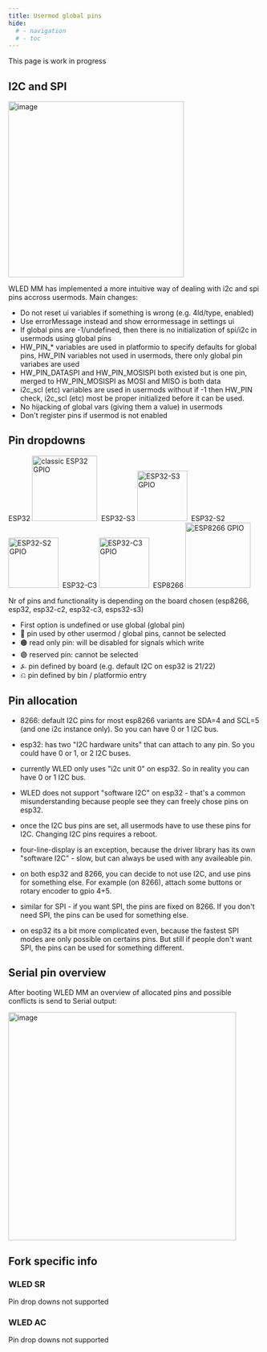 ```yaml
---
title: Usermod global pins
hide:
  # - navigation
  # - toc
---
```



This page is work in progress

## I2C and SPI

<img width="350" alt="image" src="https://user-images.githubusercontent.com/91013628/212864986-6d76bce7-0032-4624-b9a3-bb30af2e81d7.png">

WLED MM has implemented a more intuitive way of dealing with i2c and spi pins accross usermods. Main changes:

* Do not reset ui variables if something is wrong (e.g. 4ld/type, enabled)
* Use errorMessage instead and show errormessage in settings ui
* If global pins are -1/undefined, then there is no initialization of spi/i2c in usermods using global pins
* HW_PIN_* variables are used in platformio to specify defaults for global pins, HW_PIN variables not used in usermods, there only global pin variabes are used
* HW_PIN_DATASPI and HW_PIN_MOSISPI both existed but is one pin, merged to HW_PIN_MOSISPI as MOSI and MISO is both data
* i2c_scl (etc) variables are used in usermods without if -1 then HW_PIN check, i2c_scl (etc) most be proper initialized before it can be used.
* No hijacking of global vars (giving them a value) in usermods
* Don't register pins if usermod is not enabled

## Pin dropdowns
ESP32 <img width="130" alt="classic ESP32 GPIO" src="https://user-images.githubusercontent.com/91013628/212557801-0329826a-9d00-4c85-abd9-049c73c5a773.png"> &nbsp;ESP32-S3 <img width="100" alt="ESP32-S3 GPIO" src="https://user-images.githubusercontent.com/91013628/212862709-95f150fd-42b8-4191-bbf4-d525ab8978a2.png"> &nbsp;ESP32-S2 <img width="100" alt="ESP32-S2 GPIO" src="https://user-images.githubusercontent.com/91013628/212862773-1e330fb8-2f7d-47a7-989c-3791c2fec416.png"> 
&nbsp;ESP32-C3 <img width="100" alt="ESP32-C3 GPIO" src="https://user-images.githubusercontent.com/91616163/213477428-ce9825a8-843e-4423-983b-42e7131f8c0f.png"> 
&nbsp;ESP8266 <img width="130" alt="ESP8266 GPIO" src="https://user-images.githubusercontent.com/91616163/213484502-e3d84f63-a25b-40fa-a2db-7fc83d53911d.png">


Nr of pins and functionality is depending on the board chosen (esp8266, esp32, esp32-c2, esp32-c3, esps32-s3)

* First option is undefined or use global (global pin)
* 🔴 pin used by other usermod / global pins, cannot be selected
* 🟠 read only pin: will be disabled for signals which write
* 🟣 reserved pin: cannot be selected
* ⍼ pin defined by board (e.g. default I2C on esp32 is 21/22)
* ⎌ pin defined by bin / platformio entry

## Pin allocation
* 8266: default I2C pins for most esp8266 variants are SDA=4 and SCL=5 (and one i2c instance only). So you can have 0 or 1 I2C bus.
* esp32: has two "I2C hardware units" that can attach to any pin.  So you could have 0 or 1, or 2 I2C buses.
* currently WLED only uses "i2c unit 0" on esp32. So in reality you can have 0 or 1 I2C bus.
* WLED does not support "software I2C" on esp32 - that's a common misunderstanding because people see they can freely chose pins on esp32.
* once the I2C bus pins are set, all usermods have to use these pins for I2C. Changing I2C pins requires a reboot.
* four-line-display is an exception, because the driver library has its own "software I2C" - slow, but can always be used with any availeable pin.

* on both esp32 and 8266, you can decide to not use I2C, and use pins for something else. For example (on 8266), attach some buttons or rotary encoder to gpio 4+5. 
* similar for SPI - if you want SPI, the pins are fixed on 8266. If you don't need SPI, the pins can be used for something else.
* on esp32 its a bit more complicated even, because the fastest SPI modes are only possible on certains pins. But still if people don't want SPI, the pins can be used for something different.

## Serial pin overview
After booting WLED MM an overview of allocated pins and possible conflicts is send to Serial output:

<img width="454" alt="image" src="https://user-images.githubusercontent.com/91013628/212862122-06dca5b1-0c37-4e5b-a43d-4a0b372d1698.png">


## Fork specific info

### WLED SR
Pin drop downs not supported

### WLED AC
Pin drop downs not supported

